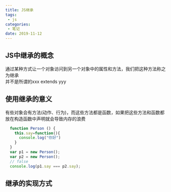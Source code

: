 ```yaml
---
title: JS继承
tags:
 - js
categories:
 - 笔记
date: 2019-11-12
---
```


## JS中继承的概念

通过某种方式让一个对象访问到另一个对象中的属性和方法，我们把这种方法称之为继承  
并不是所谓的xxx extends yyy

## 使用继承的意义

有些对象会有方法(动作、行为)，而这些方法都是函数，如果把这些方法和函数都放在构造函数中声明就会导致内存的浪费

```js
  function Person () {
    this.say=function(){
      console.log("你好")
    }
  }
  var p1 = new Person();
  var p2 = new Person();
  // false
  console.log(p1.say === p2.say);
```

## 继承的实现方式